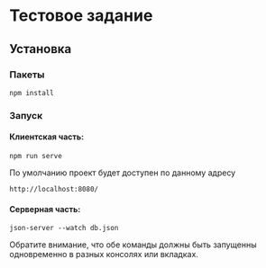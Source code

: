 # Тестовое задание

## Установка

### Пакеты

```
npm install
```

### Запуск

#### Клиентская часть:

```
npm run serve
```
По умолчанию проект будет доступен по данному адресу
```
http://localhost:8080/
```

#### Серверная часть:

```
json-server --watch db.json
```

Обратите внимание, что обе команды должны быть запущенны одновременно в разных консолях или вкладках.
